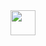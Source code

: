 <img src="![image](https://user-images.githubusercontent.com/81859776/177783743-6d44305a-2ad9-4748-a52e-ed54b3be4f4f.png)" width="40" height="40"/>
